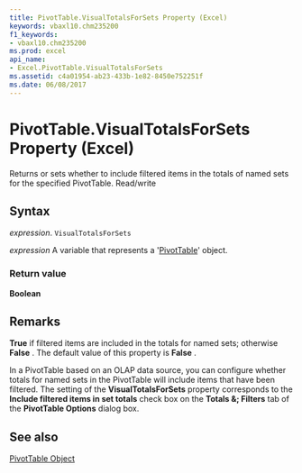 ```yaml
---
title: PivotTable.VisualTotalsForSets Property (Excel)
keywords: vbaxl10.chm235200
f1_keywords:
- vbaxl10.chm235200
ms.prod: excel
api_name:
- Excel.PivotTable.VisualTotalsForSets
ms.assetid: c4a01954-ab23-433b-1e82-8450e752251f
ms.date: 06/08/2017
---
```



# PivotTable.VisualTotalsForSets Property (Excel)

Returns or sets whether to include filtered items in the totals of named sets for the specified PivotTable. Read/write


## Syntax

 _expression_. `VisualTotalsForSets`

 _expression_ A variable that represents a '[PivotTable](Excel.PivotTable.md)' object.


### Return value

 **Boolean**


## Remarks

 **True** if filtered items are included in the totals for named sets; otherwise **False** . The default value of this property is **False** .

In a PivotTable based on an OLAP data source, you can configure whether totals for named sets in the PivotTable will include items that have been filtered. The setting of the  **VisualTotalsForSets** property corresponds to the **Include filtered items in set totals** check box on the **Totals &; Filters** tab of the **PivotTable Options** dialog box.


## See also


[PivotTable Object](Excel.PivotTable.md)

